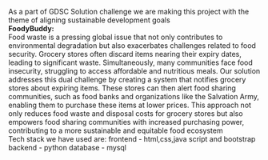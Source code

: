 As a part of GDSC Solution challenge we are making this project with the theme of aligning sustainable development goals
<br>
**FoodyBuddy:**
<br>
Food waste is a pressing global issue that not only contributes to environmental degradation but also exacerbates challenges related to food security. Grocery stores often discard items nearing their expiry dates, leading to significant waste. Simultaneously, many communities face food insecurity, struggling to access affordable and nutritious meals. Our solution addresses this dual challenge by creating a system that notifies grocery stores about expiring items. These stores can then alert food sharing communities, such as food banks and organizations like the Salvation Army, enabling them to purchase these items at lower prices. This approach not only reduces food waste and disposal costs for grocery stores but also empowers food sharing communities with increased purchasing power, contributing to a more sustainable and equitable food ecosystem
<br>
Tech stack we have used are:
frontend - html,css,java script and bootstrap
backend - python
database - mysql
